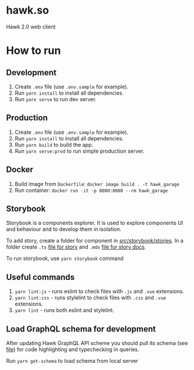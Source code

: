 # hawk.so
Hawk 2.0 web client

# How to run
## Development
1. Create `.env` file (use `.env.sample` for example).
2. Run `yarn install` to install all dependencies.
3. Run `yarn serve` to run dev server.

## Production
1. Create `.env` file (use `.env.sample` for example).
2. Run `yarn install` to install all dependencies.
3. Run `yarn build` to build the app.
4. Run `yarn serve:prod` to run simple production server.

## Docker
1. Build image from `Dockerfile`: `docker image build . -t hawk_garage`
2. Run container: `docker run -it -p 8080:8080 --rm hawk_garage`

## Storybook

Storybook is a components explorer. It is used to explore components UI and behaviour and to develop them in isolation.

To add story, create a folder for component in [src/storybook/stories](src/storybook/stories). In a folder create `.ts` [file for story](https://www.learnstorybook.com/intro-to-storybook/vue/en/simple-component/) and `.mdx` [file for story docs](https://github.com/storybookjs/storybook/tree/master/addons/docs).

To run storybook, use `yarn storybook` command

## Useful commands
1. `yarn lint:js` - runs eslint to check files with `.js` and `.vue` extensions.
2. `yarn lint:css` - runs stylelint to check files with `.css` and `.vue` extensions.
2. `yarn lint` - runs both eslint and stylelint.

## Load GraphQL schema for development

After updating Hawk GraphQL API scheme you should pull
its schema (see [file](./schema.graphql)) for code highlighting and typechecking in queries.

Run `yarn get-schema` to load schema from local server

